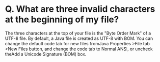 # Q. What are three invalid characters at the beginning of my file?

The three characters at the top of your file is the "Byte Order Mark" of a UTF-8 file. By default, a Java file is created as UTF-8 with BOM. You can change the default code tab for new files fromJava Properties \>File tab >New Files button, and change the code tab to Normal ANSI, or uncheck theAdd a Unicode Signature (BOM) box.
